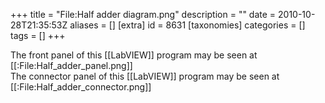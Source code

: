 +++
title = "File:Half adder diagram.png"
description = ""
date = 2010-10-28T21:35:53Z
aliases = []
[extra]
id = 8631
[taxonomies]
categories = []
tags = []
+++

The front panel of this [[LabVIEW]] program may be seen at [[:File:Half_adder_panel.png]]<br/>
The connector panel of this [[LabVIEW]] program may be seen at [[:File:Half_adder_connector.png]]

